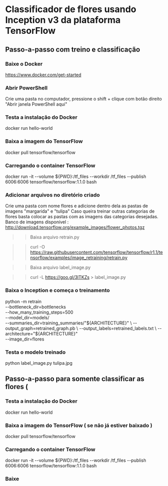 # Classificador de flores usando Inception v3 da plataforma TensorFlow


## Passo-a-passo com treino e classificação

### Baixe o Docker
https://www.docker.com/get-started

### Abrir PowerShell
Crie uma pasta no computador, pressione o shift + clique com botão direito "Abrir janela PowerShell aqui" 

### Testa a instalação do Docker
docker run hello-world

### Baixa a imagem do TensorFlow
docker pull tensorflow/tensorflow

### Carregando o container TensorFlow
docker run -it --volume ${PWD}:/tf_files --workdir /tf_files --publish 6006:6006 tensorflow/tensorflow:1.1.0 bash

### Adicionar arquivos no diretório criado
  
  Crie uma pasta com nome flores e adicione dentro dela as pastas de imagens "margarida" e "tulipa"
  Caso queira treinar outras categorias de flores basta colocar as pastas com as imagens das categorias desejadas.
  Banco de imagens disponível : http://download.tensorflow.org/example_images/flower_photos.tgz
   
>> Baixa arquivo retrain.py

>> curl -O https://raw.githubusercontent.com/tensorflow/tensorflow/r1.1/tensorflow/examples/image_retraining/retrain.py

>> Baixa arquivo label_image.py

>> curl -L https://goo.gl/3lTKZs > label_image.py

### Baixa o Inception e começa o treinamento
python -m retrain \
  --bottleneck_dir=bottlenecks \
  --how_many_training_steps=500 \
  --model_dir=models/ \
  --summaries_dir=training_summaries/"${ARCHITECTURE}" \
  --output_graph=retrained_graph.pb \
  --output_labels=retrained_labels.txt \
  --architecture="${ARCHITECTURE}" \
  --image_dir=flores

### Testa o modelo treinado
python label_image.py tulipa.jpg

## Passo-a-passo para somente classificar as flores (

### Testa a instalação do Docker
docker run hello-world

### Baixa a imagem do TensorFlow ( se não já estiver baixado )
docker pull tensorflow/tensorflow

### Carregando o container TensorFlow
docker run -it --volume ${PWD}:/tf_files --workdir /tf_files --publish 6006:6006 tensorflow/tensorflow:1.1.0 bash

### Baixe

